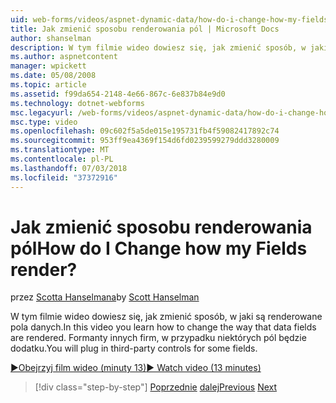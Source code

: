 ```yaml
---
uid: web-forms/videos/aspnet-dynamic-data/how-do-i-change-how-my-fields-render
title: Jak zmienić sposobu renderowania pól | Microsoft Docs
author: shanselman
description: W tym filmie wideo dowiesz się, jak zmienić sposób, w jaki są renderowane pola danych. Formanty innych firm, w przypadku niektórych pól będzie dodatku.
ms.author: aspnetcontent
manager: wpickett
ms.date: 05/08/2008
ms.topic: article
ms.assetid: f99da654-2148-4e66-867c-6e837b84e9d0
ms.technology: dotnet-webforms
msc.legacyurl: /web-forms/videos/aspnet-dynamic-data/how-do-i-change-how-my-fields-render
msc.type: video
ms.openlocfilehash: 09c602f5a5de015e195731fb4f59082417892c74
ms.sourcegitcommit: 953ff9ea4369f154d6fd0239599279ddd3280009
ms.translationtype: MT
ms.contentlocale: pl-PL
ms.lasthandoff: 07/03/2018
ms.locfileid: "37372916"
---
```

<a name="how-do-i-change-how-my-fields-render"></a><span data-ttu-id="56c83-105">Jak zmienić sposobu renderowania pól</span><span class="sxs-lookup"><span data-stu-id="56c83-105">How do I Change how my Fields render?</span></span>
====================
<span data-ttu-id="56c83-106">przez [Scotta Hanselmana](https://github.com/shanselman)</span><span class="sxs-lookup"><span data-stu-id="56c83-106">by [Scott Hanselman](https://github.com/shanselman)</span></span>

<span data-ttu-id="56c83-107">W tym filmie wideo dowiesz się, jak zmienić sposób, w jaki są renderowane pola danych.</span><span class="sxs-lookup"><span data-stu-id="56c83-107">In this video you learn how to change the way that data fields are rendered.</span></span> <span data-ttu-id="56c83-108">Formanty innych firm, w przypadku niektórych pól będzie dodatku.</span><span class="sxs-lookup"><span data-stu-id="56c83-108">You will plug in third-party controls for some fields.</span></span>

[<span data-ttu-id="56c83-109">&#9654;Obejrzyj film wideo (minuty 13)</span><span class="sxs-lookup"><span data-stu-id="56c83-109">&#9654; Watch video (13 minutes)</span></span>](https://channel9.msdn.com/Blogs/ASP-NET-Site-Videos/how-do-i-change-how-my-fields-render)

> [!div class="step-by-step"]
> <span data-ttu-id="56c83-110">[Poprzednie](how-do-i-enable-inline-gridview-editing.md)
> [dalej](how-do-i-handle-business-logic-exceptions.md)</span><span class="sxs-lookup"><span data-stu-id="56c83-110">[Previous](how-do-i-enable-inline-gridview-editing.md)
[Next](how-do-i-handle-business-logic-exceptions.md)</span></span>
